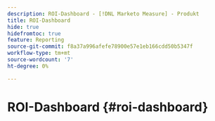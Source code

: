 ```yaml
---
description: ROI-Dashboard - [!DNL Marketo Measure] - Produkt
title: ROI-Dashboard
hide: true
hidefromtoc: true
feature: Reporting
source-git-commit: f8a37a996afefe78900e57e1eb166cdd50b5347f
workflow-type: tm+mt
source-wordcount: '7'
ht-degree: 0%

---
```


# ROI-Dashboard {#roi-dashboard}
